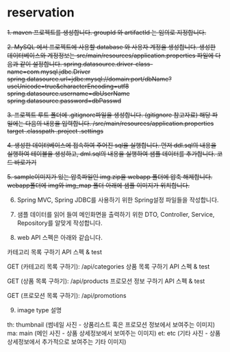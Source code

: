 # reservation
~~1. maven 프로젝트를 생성합니다.
groupId 와 artifactId 는 임의로 지정합니다.~~

 
~~2. MySQL 에서 프로젝트에 사용할 database 와 사용자 계정을 생성합니다.
생성한 데이터베이스와 계정정보는 src/main/resources/application.properties 파일에 다음과 같이 설정합니다.
spring.datasource.driver-class-name=com.mysql.jdbc.Driver 
spring.datasource.url=jdbc:mysql://domain:port/dbName?useUnicode=true&characterEncoding=utf8 
spring.datasource.username=dbUserName
spring.datasource.password=dbPasswd~~
 

~~3. 프로젝트 루트 폴더에 .gitignore파일을 생성합니다. (gitignore 참고자료)
해당 파일에는 다음의 내용을 입력합니다.
/src/main/resources/application.properties
target
.classpath
.project
.settings~~
 

~~4. 생성한 데이터베이스에 접속하여 주어진 sql을 실행합니다.
먼저 ddl.sql의 내용을 실행하여 테이블을 생성하고, dml.sql의 내용을 실행하여 샘플 데이터를 추가합니다. 코드 바로가기~~

~~5. sample이미지가 있는 압축파일인 img.zip을 webapp 폴더에 압축 해제합니다.
webapp폴더에 img와 img_map 폴더 아래에 샘플 이미지가 위치합니다.~~

 

6. Spring MVC, Spring JDBC를 사용하기 위한 Spring설정 파일들을 작성합니다.

7. 샘플 데이터를 읽어 들여 메인화면을 출력하기 위한 DTO, Controller, Service, Repository를 알맞게 작성합니다.


8. web API 스펙은 아래와 같습니다.

카테고리 목록 구하기 API 스펙 & test

GET (카테고리 목록 구하기): /api/categories
상품 목록 구하기 API 스펙 & test

GET (상품 목록 구하기): /api/products
프로모션 정보 구하기 API 스펙 & test

GET (프로모션 목록 구하기): /api/promotions
 

 

9. image type 설명

th: thumbnail (썸네일 사진 - 상품리스트 혹은 프로모션 정보에서 보여주는 이미지)
ma: main (메인 사진 - 상품 상세정보에서 보여주는 이미지)
et: etc (기타 사진 - 상품 상세정보에서 추가적으로 보여주는 기타 이미지)
